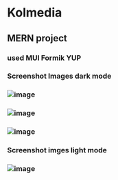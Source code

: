 # Kolmedia

## MERN project

### used MUI Formik YUP

### Screenshot Images dark mode

### ![image](https://user-images.githubusercontent.com/88231361/228813119-91c4435f-e53e-46cd-9ebe-921e93571d96.png)
### ![image](https://user-images.githubusercontent.com/88231361/228813613-5b5cd69f-e696-408b-9c06-784a0ade02c8.png)
### ![image](https://user-images.githubusercontent.com/88231361/228814388-4cbb3090-7e86-40c8-aa02-5b63284469f5.png)

### Screenshot imges light mode
### ![image](https://user-images.githubusercontent.com/88231361/228814961-514a2010-49fd-4ac3-b524-bef2c588c69c.png)



